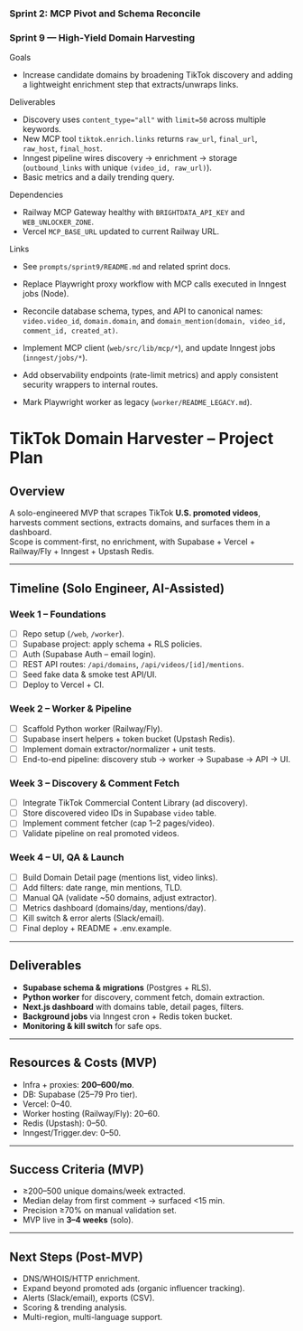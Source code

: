 ### Sprint 2: MCP Pivot and Schema Reconcile

### Sprint 9 — High‑Yield Domain Harvesting
Goals
- Increase candidate domains by broadening TikTok discovery and adding a lightweight enrichment step that extracts/unwraps links.

Deliverables
- Discovery uses `content_type="all"` with `limit=50` across multiple keywords.
- New MCP tool `tiktok.enrich.links` returns `raw_url`, `final_url`, `raw_host`, `final_host`.
- Inngest pipeline wires discovery → enrichment → storage (`outbound_links` with unique `(video_id, raw_url)`).
- Basic metrics and a daily trending query.

Dependencies
- Railway MCP Gateway healthy with `BRIGHTDATA_API_KEY` and `WEB_UNLOCKER_ZONE`.
- Vercel `MCP_BASE_URL` updated to current Railway URL.

Links
- See `prompts/sprint9/README.md` and related sprint docs.

- Replace Playwright proxy workflow with MCP calls executed in Inngest jobs (Node).
- Reconcile database schema, types, and API to canonical names: `video.video_id`, `domain.domain`, and `domain_mention(domain, video_id, comment_id, created_at)`.
- Implement MCP client (`web/src/lib/mcp/*`), and update Inngest jobs (`inngest/jobs/*`).
- Add observability endpoints (rate-limit metrics) and apply consistent security wrappers to internal routes.
- Mark Playwright worker as legacy (`worker/README_LEGACY.md`).

# TikTok Domain Harvester – Project Plan

## Overview

A solo-engineered MVP that scrapes TikTok **U.S. promoted videos**, harvests comment sections, extracts domains, and surfaces them in a dashboard.  
Scope is comment-first, no enrichment, with Supabase + Vercel + Railway/Fly + Inngest + Upstash Redis.

---

## Timeline (Solo Engineer, AI-Assisted)

### Week 1 – Foundations

- [ ] Repo setup (`/web`, `/worker`).
- [ ] Supabase project: apply schema + RLS policies.
- [ ] Auth (Supabase Auth – email login).
- [ ] REST API routes: `/api/domains`, `/api/videos/[id]/mentions`.
- [ ] Seed fake data & smoke test API/UI.
- [ ] Deploy to Vercel + CI.

### Week 2 – Worker & Pipeline

- [ ] Scaffold Python worker (Railway/Fly).
- [ ] Supabase insert helpers + token bucket (Upstash Redis).
- [ ] Implement domain extractor/normalizer + unit tests.
- [ ] End-to-end pipeline: discovery stub → worker → Supabase → API → UI.

### Week 3 – Discovery & Comment Fetch

- [ ] Integrate TikTok Commercial Content Library (ad discovery).
- [ ] Store discovered video IDs in Supabase `video` table.
- [ ] Implement comment fetcher (cap 1–2 pages/video).
- [ ] Validate pipeline on real promoted videos.

### Week 4 – UI, QA & Launch

- [ ] Build Domain Detail page (mentions list, video links).
- [ ] Add filters: date range, min mentions, TLD.
- [ ] Manual QA (validate ~50 domains, adjust extractor).
- [ ] Metrics dashboard (domains/day, mentions/day).
- [ ] Kill switch & error alerts (Slack/email).
- [ ] Final deploy + README + .env.example.

---

## Deliverables

- **Supabase schema & migrations** (Postgres + RLS).
- **Python worker** for discovery, comment fetch, domain extraction.
- **Next.js dashboard** with domains table, detail pages, filters.
- **Background jobs** via Inngest cron + Redis token bucket.
- **Monitoring & kill switch** for safe ops.

---

## Resources & Costs (MVP)

- Infra + proxies: **$200–$600/mo**.
- DB: Supabase ($25–$79 Pro tier).
- Vercel: $0–$40.
- Worker hosting (Railway/Fly): $20–$60.
- Redis (Upstash): $0–$50.
- Inngest/Trigger.dev: $0–$50.

---

## Success Criteria (MVP)

- ≥200–500 unique domains/week extracted.
- Median delay from first comment → surfaced <15 min.
- Precision ≥70% on manual validation set.
- MVP live in **3–4 weeks** (solo).

---

## Next Steps (Post-MVP)

- DNS/WHOIS/HTTP enrichment.
- Expand beyond promoted ads (organic influencer tracking).
- Alerts (Slack/email), exports (CSV).
- Scoring & trending analysis.
- Multi-region, multi-language support.
